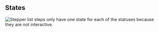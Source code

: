 ## States

![Stepper list steps only have one state for each of the statuses because they are not interactive.](/assets/components/stepper/list/stepper-list-states.png)
